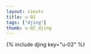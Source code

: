 ```yaml
--- 
layout: sieutv
title: u-02
tags: ["djing"]
thumb: u-02_djing
---
```

{% include djing key="u-02" %} 
